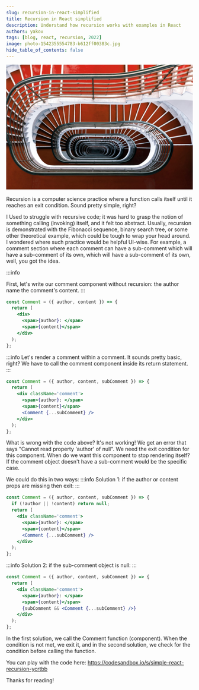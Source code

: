 ```yaml
---
slug: recursion-in-react-simplified
title: Recursion in React simplified
description: Understand how recursion works with examples in React
authors: yakov
tags: [blog, react, recursion, 2022]
image: photo-1542355554783-b612ff00383c.jpg
hide_table_of_contents: false
---
```


![Endless Stairs](./photo-1542355554783-b612ff00383c.jpg)

Recursion is a computer science practice where a function calls itself until it reaches an exit condition. Sound pretty simple, right?

I Used to struggle with recursive code; it was hard to grasp the notion of something calling (invoking) itself, and it felt too abstract. Usually, recursion is demonstrated with the Fibonacci sequence, binary search tree, or some other theoretical example, which could be tough to wrap your head around. I wondered where such practice would be helpful UI-wise. For example, a comment section where each comment can have a sub-comment which will have a sub-comment of its own, which will have a sub-comment of its own, well, you got the idea.

:::info

First, let's write our comment component without recursion: the author name the comment's content.
:::

```jsx
const Comment = ({ author, content }) => {
  return (
    <div>
      <span>{author}: </span>
      <span>{content}</span>
    </div>
  );
};
```

:::info
Let's render a comment within a comment. It sounds pretty basic, right? We have to call the comment component inside its return statement.
:::

```jsx
const Comment = ({ author, content, subComment }) => {
  return (
    <div className='comment'>
      <span>{author}: </span>
      <span>{content}</span>
      <Comment {...subComment} />
    </div>
  );
};
```

What is wrong with the code above? It's not working! We get an error that says "Cannot read property 'author' of null".
We need the exit condition for this component. When do we want this component to stop rendering itself? If the comment object doesn't have a sub-comment would be the specific case.

We could do this in two ways:
:::info
Solution 1:
if the author or content props are missing then exit:
:::

```jsx
const Comment = ({ author, content, subComment }) => {
  if (!author || !content) return null;
  return (
    <div className='comment'>
      <span>{author}: </span>
      <span>{content}</span>
      <Comment {...subComment} />
    </div>
  );
};
```

:::info
Solution 2:
if the sub-comment object is null:
:::

```jsx
const Comment = ({ author, content, subComment }) => {
  return (
    <div className='comment'>
      <span>{author}: </span>
      <span>{content}</span>
      {subComment && <Comment {...subComment} />}
    </div>
  );
};
```

In the first solution, we call the Comment function (component). When the condition is not met, we exit it, and in the second solution, we check for the condition before calling the function.

You can play with the code here: https://codesandbox.io/s/simple-react-recursion-ycrtbb

Thanks for reading!
